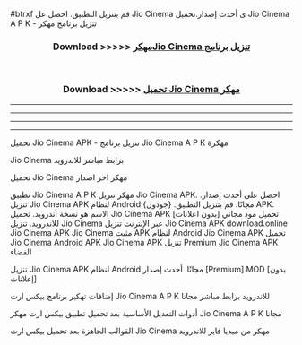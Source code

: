 #btrxf قم بتنزيل التطبيق. احصل عل Jio Cinema  ى أحدث إصدار.تحميل Jio Cinema  A P K - تنزيل برنامج مهكر



<div align="center">
<h3>Download >>>>> <a href="https://ar-sites.web.app/?ar= Jio Cinema ">مهكرJio Cinema  تنزيل برنامج</a></h3><br>

<h3>Download >>>>> <a href="https://ar-sites.web.app/?ar= Jio Cinema ">تحميل Jio Cinema  مهكر</a></h3>
</div>


----------------------------------------------------------

----------------------------------------------------------

----------------------------------------------------------

----------------------------------------------------------


تحميل Jio Cinema  APK - تنزيل برنامج Jio Cinema  A P K مهكرة

Jio Cinema  برابط مباشر للاندرويد

تحميل Jio Cinema  مهكر اخر اصدار

تطبيق Jio Cinema  A P K مهكر
تنزيل Jio Cinema  APK. احصل على أحدث إصدار.
تنزيل Jio Cinema  APK لنظام Android مجانًا.
قم بتنزيل التطبيق. {جودول} APK. الاسم هو نسخة أندرويد.
تحميل Jio Cinema  APK [بدون اعلانات]
تحميل مود مجاني للاندرويد.
تنزيل Jio Cinema  عبر الإنترنت
تنزيل Jio Cinema  APK
download.online Jio Cinema  APK
Jio Cinema  مثبت APK لنظام Android
Jio Cinema  APK
تحميل Jio Cinema  Android APK
Jio Cinema  APK تنزيل Premium
Jio Cinema  APK الفضاء

تنزيل Jio Cinema  APK لنظام Android مجانًا. أحدث إصدار [Premium] MOD [بدون إعلانات]

إضافات تهكير برنامج بيكس ارت Jio Cinema  A P K للاندرويد برابط مباشر مجانا

أدوات التعديل الأساسية بعد تحميل تطبيق بيكس ارت مهكر Jio Cinema  A P K مجانا

القوالب الجاهزة بعد تحميل بيكس ارت Jio Cinema  مهكر من ميديا فاير للاندرويد



